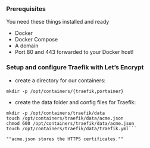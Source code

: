 
### Prerequisites
You need these things installed and ready

* Docker
* Docker Compose
* A domain
* Port 80 and 443 forwarded to your Docker host!

### Setup and configure Traefik with Let’s Encrypt
* create a directory for our containers:
```
mkdir -p /opt/containers/{traefik,portainer}
```
* create the data folder and config files for Traefik:
```
mkdir -p /opt/containers/traefik/data
touch /opt/containers/traefik/data/acme.json
chmod 600 /opt/containers/traefik/data/acme.json
touch /opt/containers/traefik/data/traefik.yml```

""acme.json stores the HTTPS certificates.""

